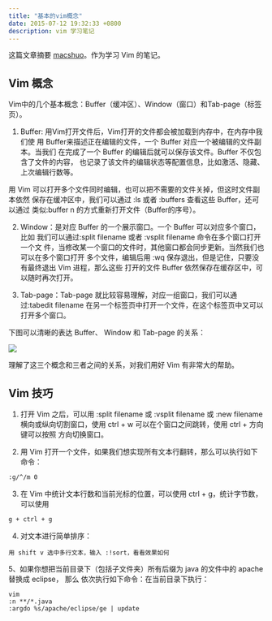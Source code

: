 ```yaml
---
title: "基本的vim概念"
date: 2015-07-12 19:32:33 +0800
description: vim 学习笔记
---
```


这篇文章摘要 [macshuo](http://macshuo.com/?p=877)。作为学习 Vim 的笔记。

## Vim 概念

Vim中的几个基本概念：Buffer（缓冲区）、Window（窗口）和Tab-page（标签页）。

1. Buffer: 用Vim打开文件后，Vim打开的文件都会被加载到内存中，在内存中我们使
用 Buffer来描述正在编辑的文件，一个 Buffer 对应一个被编辑的文件副本。当我们
在完成了一个 Buffer 的编辑后就可以保存该文件。Buffer 不仅包含了文件的内容，
也记录了该文件的编辑状态等配置信息，比如激活、隐藏、上次编辑行数等。

用 Vim 可以打开多个文件同时编辑，也可以把不需要的文件关掉，但这时文件副本依然
保存在缓冲区中，我们可以通过 :ls 或者 :buffers 查看这些 Buffer，还可以通过
类似:buffer n 的方式重新打开文件（Buffer的序号）。

2. Window：是对应 Buffer 的一个展示窗口。一个 Buffer 可以对应多个窗口，比如
我们可以通过:split filename 或者 :vsplit filename 命令在多个窗口打开一个文
件，当修改某一个窗口的文件时，其他窗口都会同步更新。当然我们也可以在多个窗口打开
多个文件，编辑后用 :wq 保存退出，但是记住，只要没有最终退出 Vim 进程，那么这些
打开的文件 Buffer 依然保存在缓存区中，可以随时再次打开。

<!--more-->

3. Tab-page：Tab-page 就比较容易理解，对应一组窗口，我们可以通过:tabedit filename
在另一个标签页中打开一个文件，在这个标签页中又可以打开多个窗口。

下图可以清晰的表达 Buffer、 Window 和 Tab-page 的关系：

<img src="{{ site.baseurl }}assets/images/bwt.png"/>

理解了这三个概念和三者之间的关系，对我们用好 Vim 有非常大的帮助。

## Vim 技巧

1. 打开 Vim 之后，可以用 :split filename 或 :vsplit filename 或 :new filename
横向或纵向切割窗口，使用 ctrl + w 可以在个窗口之间跳转，使用 ctrl + 方向键可以按照
方向切换窗口。

2. 用 Vim 打开一个文件，如果我们想实现所有文本行翻转，那么可以执行如下命令：

~~~ bash
:g/^/m 0
~~~

3. 在 Vim 中统计文本行数和当前光标的位置，可以使用 ctrl + g，统计字节数，可以使用
~~~ bash
g + ctrl + g
~~~

4. 对文本进行简单排序：
~~~
用 shift v 选中多行文本，输入 :!sort，看看效果如何
~~~

5、如果你想把当前目录下（包括子文件夹）所有后缀为 java 的文件中的 apache 替换成 eclipse，
那么 依次执行如下命令：在当前目录下执行：
~~~
vim
:n **/*.java
:argdo %s/apache/eclipse/ge | update
~~~
